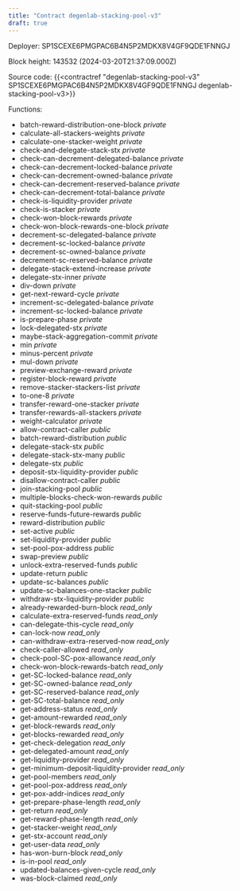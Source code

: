 ```yaml
---
title: "Contract degenlab-stacking-pool-v3"
draft: true
---
```

Deployer: SP1SCEXE6PMGPAC6B4N5P2MDKX8V4GF9QDE1FNNGJ


 



Block height: 143532 (2024-03-20T21:37:09.000Z)

Source code: {{<contractref "degenlab-stacking-pool-v3" SP1SCEXE6PMGPAC6B4N5P2MDKX8V4GF9QDE1FNNGJ degenlab-stacking-pool-v3>}}

Functions:

* batch-reward-distribution-one-block _private_
* calculate-all-stackers-weights _private_
* calculate-one-stacker-weight _private_
* check-and-delegate-stack-stx _private_
* check-can-decrement-delegated-balance _private_
* check-can-decrement-locked-balance _private_
* check-can-decrement-owned-balance _private_
* check-can-decrement-reserved-balance _private_
* check-can-decrement-total-balance _private_
* check-is-liquidity-provider _private_
* check-is-stacker _private_
* check-won-block-rewards _private_
* check-won-block-rewards-one-block _private_
* decrement-sc-delegated-balance _private_
* decrement-sc-locked-balance _private_
* decrement-sc-owned-balance _private_
* decrement-sc-reserved-balance _private_
* delegate-stack-extend-increase _private_
* delegate-stx-inner _private_
* div-down _private_
* get-next-reward-cycle _private_
* increment-sc-delegated-balance _private_
* increment-sc-locked-balance _private_
* is-prepare-phase _private_
* lock-delegated-stx _private_
* maybe-stack-aggregation-commit _private_
* min _private_
* minus-percent _private_
* mul-down _private_
* preview-exchange-reward _private_
* register-block-reward _private_
* remove-stacker-stackers-list _private_
* to-one-8 _private_
* transfer-reward-one-stacker _private_
* transfer-rewards-all-stackers _private_
* weight-calculator _private_
* allow-contract-caller _public_
* batch-reward-distribution _public_
* delegate-stack-stx _public_
* delegate-stack-stx-many _public_
* delegate-stx _public_
* deposit-stx-liquidity-provider _public_
* disallow-contract-caller _public_
* join-stacking-pool _public_
* multiple-blocks-check-won-rewards _public_
* quit-stacking-pool _public_
* reserve-funds-future-rewards _public_
* reward-distribution _public_
* set-active _public_
* set-liquidity-provider _public_
* set-pool-pox-address _public_
* swap-preview _public_
* unlock-extra-reserved-funds _public_
* update-return _public_
* update-sc-balances _public_
* update-sc-balances-one-stacker _public_
* withdraw-stx-liquidity-provider _public_
* already-rewarded-burn-block _read_only_
* calculate-extra-reserved-funds _read_only_
* can-delegate-this-cycle _read_only_
* can-lock-now _read_only_
* can-withdraw-extra-reserved-now _read_only_
* check-caller-allowed _read_only_
* check-pool-SC-pox-allowance _read_only_
* check-won-block-rewards-batch _read_only_
* get-SC-locked-balance _read_only_
* get-SC-owned-balance _read_only_
* get-SC-reserved-balance _read_only_
* get-SC-total-balance _read_only_
* get-address-status _read_only_
* get-amount-rewarded _read_only_
* get-block-rewards _read_only_
* get-blocks-rewarded _read_only_
* get-check-delegation _read_only_
* get-delegated-amount _read_only_
* get-liquidity-provider _read_only_
* get-minimum-deposit-liquidity-provider _read_only_
* get-pool-members _read_only_
* get-pool-pox-address _read_only_
* get-pox-addr-indices _read_only_
* get-prepare-phase-length _read_only_
* get-return _read_only_
* get-reward-phase-length _read_only_
* get-stacker-weight _read_only_
* get-stx-account _read_only_
* get-user-data _read_only_
* has-won-burn-block _read_only_
* is-in-pool _read_only_
* updated-balances-given-cycle _read_only_
* was-block-claimed _read_only_
